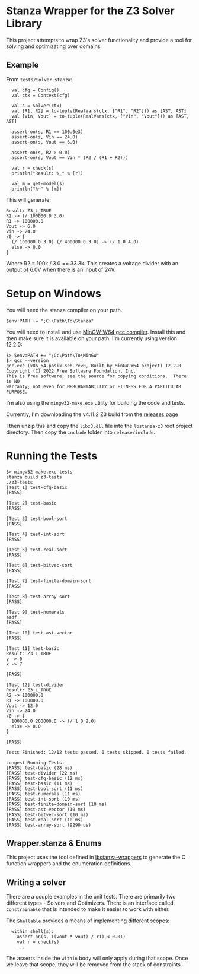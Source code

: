 # Stanza Wrapper for the Z3 Solver Library

This project attempts to wrap Z3's solver functionality and provide a
tool for solving and optimizating over domains.

## Example

From `tests/Solver.stanza`:

```
  val cfg = Config()
  val ctx = Context(cfg)

  val s = Solver(ctx)
  val [R1, R2] = to-tuple(RealVars(ctx, ["R1", "R2"])) as [AST, AST]
  val [Vin, Vout] = to-tuple(RealVars(ctx, ["Vin", "Vout"])) as [AST, AST]

  assert-on(s, R1 == 100.0e3)
  assert-on(s, Vin == 24.0)
  assert-on(s, Vout == 6.0)

  assert-on(s, R2 > 0.0)
  assert-on(s, Vout == Vin * (R2 / (R1 + R2)))

  val r = check(s)
  println("Result: %_" % [r])

  val m = get-model(s)
  println("%~" % [m])

```

This will generate:

```
Result: Z3_L_TRUE
R2 -> (/ 100000.0 3.0)
R1 -> 100000.0
Vout -> 6.0
Vin -> 24.0
/0 -> {
  (/ 100000.0 3.0) (/ 400000.0 3.0) -> (/ 1.0 4.0)
  else -> 0.0
}
```

Where R2 = 100k / 3.0 == 33.3k. This creates a voltage divider with an output of 6.0V when there
is an input of 24V.

# Setup on Windows

You will need the stanza compiler on your path.

```
$env:PATH += ";C:\Path\To\Stanza"
```

You will need to install and use [MinGW-W64 gcc compiler](https://www.mingw-w64.org/). Install
this and then make sure it is available on your path. I'm currently using version 12.2.0:

```
$> $env:PATH += ";C:\Path\To\MinGW"
$> gcc --version
gcc.exe (x86_64-posix-seh-rev0, Built by MinGW-W64 project) 12.2.0
Copyright (C) 2022 Free Software Foundation, Inc.
This is free software; see the source for copying conditions.  There is NO
warranty; not even for MERCHANTABILITY or FITNESS FOR A PARTICULAR PURPOSE.
```

I'm also using the `mingw32-make.exe` utility for building the code and tests.

Currently, I'm downloading the v4.11.2 Z3 build from the [releases page](https://github.com/Z3Prover/z3/releases)


I then unzip this and copy the `libz3.dll` file into the `lbstanza-z3` root project directory.
Then copy the `include` folder into `release/include`.


# Running the Tests

```
$> mingw32-make.exe tests
stanza build z3-tests
./z3-tests
[Test 1] test-cfg-basic
[PASS]

[Test 2] test-basic
[PASS]

[Test 3] test-bool-sort
[PASS]

[Test 4] test-int-sort
[PASS]

[Test 5] test-real-sort
[PASS]

[Test 6] test-bitvec-sort
[PASS]

[Test 7] test-finite-domain-sort
[PASS]

[Test 8] test-array-sort
[PASS]

[Test 9] test-numerals
asdf
[PASS]

[Test 10] test-ast-vector
[PASS]

[Test 11] test-basic
Result: Z3_L_TRUE
y -> 0
x -> 7

[PASS]

[Test 12] test-divider
Result: Z3_L_TRUE
R2 -> 100000.0
R1 -> 100000.0
Vout -> 12.0
Vin -> 24.0
/0 -> {
  100000.0 200000.0 -> (/ 1.0 2.0)
  else -> 0.0
}

[PASS]

Tests Finished: 12/12 tests passed. 0 tests skipped. 0 tests failed.

Longest Running Tests:
[PASS] test-basic (28 ms)
[PASS] test-divider (22 ms)
[PASS] test-cfg-basic (12 ms)
[PASS] test-basic (11 ms)
[PASS] test-bool-sort (11 ms)
[PASS] test-numerals (11 ms)
[PASS] test-int-sort (10 ms)
[PASS] test-finite-domain-sort (10 ms)
[PASS] test-ast-vector (10 ms)
[PASS] test-bitvec-sort (10 ms)
[PASS] test-real-sort (10 ms)
[PASS] test-array-sort (9290 us)

```


## Wrapper.stanza & Enums

This project uses the tool defined in [lbstanza-wrappers](https://github.com/callendorph/lbstanza-wrappers) to generate the C function wrappers and the enumeration definitions.


## Writing a solver

There are a couple examples in the unit tests. There are primarily two different types - Solvers and Optimizers. There is an interface called `Constrainable` that is intended to
make it easier to work with either.

The `Shellable` provides a means of implementing different scopes:
```
  within shell(s):
    assert-on(s, ((vout * vout) / r1) < 0.01)
    val r = check(s)
    ...
```

The asserts inside the `within` body will only apply during that scope. Once we leave
that scope, they will be removed from the stack of constraints.


